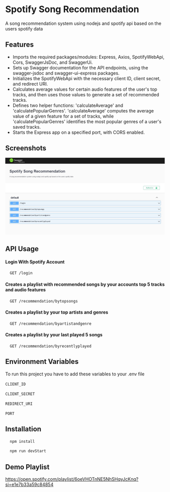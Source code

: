 
# Spotify Song Recommendation

A song recommendation system using nodejs and spotify api based on the users spotify data


## Features

- Imports the required packages/modules: Express, Axios, SpotifyWebApi, Cors, SwaggerJsDoc, and SwaggerUi.
- Sets up Swagger documentation for the API endpoints, using the swagger-jsdoc and swagger-ui-express packages.
- Initializes the SpotifyWebApi with the necessary client ID, client secret, and redirect URI.
- Calculates average values for certain audio features of the user's top tracks, and then uses those values to generate a set of recommended tracks.
- Defines two helper functions: 'calculateAverage' and 'calculatePopularGenres'. 'calculateAverage' computes the average value of a given feature for a set of tracks, while 'calculatePopularGenres' identifies the most popular genres of a user's saved tracks.
- Starts the Express app on a specified port, with CORS enabled.



  
## Screenshots

![Swagger](https://raw.githubusercontent.com/baristaner/spotify-song-recommendation/master/src/swagger.jpg)

  
## API Usage

#### Login With Spotify Account

```http
  GET /login
```


####  Creates a playlist with recommended songs by your accounts top 5 tracks and audio features 

```http
  GET /recommendation/bytopsongs
```

#### Creates a playlist by your top artists and genres
```http
  GET /recommendation/byartistandgenre
```

#### Creates a playlist by your last played 5 songs
```http
  GET /recommendation/byrecentlyplayed
```


  
## Environment Variables
To run this project you have to add these variables to your .env file


`CLIENT_ID`

`CLIENT_SECRET`

`REDIRECT_URI`

`PORT`



  
## Installation 


```bash 
  npm install
```
    
```bash 
  npm run devStart
```    


## Demo Playlist

https://open.spotify.com/playlist/6oeVHOTnNE5NhSHqyJcKnq?si=e1e7b33a59c84854
  
